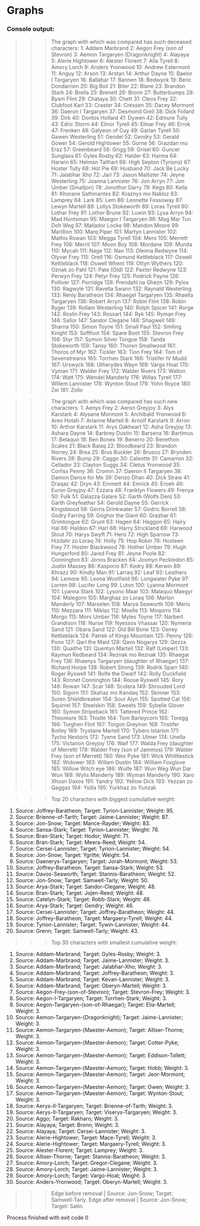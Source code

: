 # Graphs
### Console output:

 >>> The graph with which was compared has such deceased characters:
1: Addam Marbrand
2: Aegon Frey (son of Stevron)
3: Aemon Targaryen (Dragonknight)
4: Alayaya
5: Alerie Hightower
6: Alester Florent
7: Alla Tyrell
8: Amory Lorch
9: Anders Yronwood
10: Andrew Estermont
11: Anguy
12: Arson
13: Arstan
14: Arthur Dayne
15: Baelor I Targaryen
16: Ballabar
17: Bannen
18: Bedwyck
19: Beric Dondarrion
20: Big Boil
21: Biter
22: Blane
23: Brandon Stark
24: Brella
25: Brenett
26: Bronn
27: Butterbumps
28: Byam Flint
29: Chataya
30: Chett
31: Cleos Frey
32: Clubfoot Karl
33: Craster
34: Cressen
35: Dacey Mormont
36: Daeron I Targaryen
37: Desmond Grell
38: Dick Follard
39: Dirk
40: Dontos Hollard
41: Dywen
42: Edmure Tully
43: Edric Storm
44: Elinor Tyrell
45: Elmar Frey
46: Errok
47: Frenken
48: Galyeon of Cuy
49: Garlan Tyrell
50: Gawen Westerling
51: Gendel
52: Gendry
53: Gerald Gower
54: Gerold Hightower
55: Gorne
56: Grazdan mo Eraz
57: Greenbeard
58: Grigg
59: Grisel
60: Guncer Sunglass
61: Gyles Rosby
62: Halder
63: Harma
64: Harwin
65: Helman Tallhart
66: High Septon (Tyrions)
67: Hoster Tully
68: Hot Pie
69: Husband
70: Jack Be Lucky
71: Jalabhar Xho
72: Jarl
73: Jason Mallister
74: Jeyne Westerling
75: Joanna Lannister
76: Jon Arryn
77: Jon Umber (Smalljon)
78: Jonothor Darry
79: Kegs
80: Kella
81: Khorane Sathmantes
82: Kraznys mo Nakloz
83: Lamprey
84: Lark
85: Lem
86: Leonette Fossoway
87: Lewyn Martell
88: Lollys Stokeworth
89: Loras Tyrell
90: Lothar Frey
91: Lothor Brune
92: Luwin
93: Lysa Arryn
94: Mad Huntsman
95: Maegor I Targaryen
96: Mag Mar Tun Doh Weg
97: Mallador Locke
98: Mandon Moore
99: Marillion
100: Marq Piper
101: Martyn Lannister
102: Mathis Rowan
103: Megga Tyrell
104: Mero
105: Merrett Frey
106: Merrit
107: Moon Boy
108: Mordane
109: Munda
110: Mycah
111: Nage
112: Nan
113: Olenna Redwyne
114: Olyvar Frey
115: Orell
116: Osmund Kettleblack
117: Oswell Kettleblack
118: Oswell Whent
119: Ottyn Wythers
120: Oznak zo Pahl
121: Pate (Old)
122: Paxter Redwyne
123: Perwyn Frey
124: Petyr Frey
125: Podrick Payne
126: Polliver
127: Porridge
128: Prendahl na Ghezn
129: Pylos
130: Ragwyle
131: Ravella Swann
132: Raynald Westerling
133: Renly Baratheon
134: Rhaegel Targaryen
135: Rhaella Targaryen
136: Robert Arryn
137: Robin Flint
138: Robin Ryger
139: Rollam Westerling
140: Rolph Spicer
141: Rorge
142: Roslin Frey
143: Rossart
144: Ryk
145: Ryman Frey
146: Sallor
147: Sandor Clegane
148: Shagwell
149: Sharna
150: Simon Toyne
151: Small Paul
152: Smiling Knight
153: Softfoot
154: Spare Boot
155: Stevron Frey
156: Styr
157: Symon Silver Tongue
158: Tanda Stokeworth
159: Tansy
160: Thoren Smallwood
161: Thoros of Myr
162: Tickler
163: Tion Frey
164: Tom of Sevenstreams
165: Torrhen Stark
166: Tristifer IV Mudd
167: Urswyck
168: Utherydes Wayn
169: Vargo Hoat
170: Vyman
171: Walder Frey
172: Walder Rivers
173: Walton
174: Watt
175: Wendel Manderly
176: Willas Tyrell
177: Willem Lannister
178: Wynton Stout
179: Yohn Royce
180: Zei
181: Zollo


 >>> The graph with which was compared has such new characters:
1: Aenys Frey
2: Aeron Greyjoy
3: Alys Karstark
4: Alysane Mormont
5: Archibald Yronwood
6: Areo Hotah
7: Arianne Martell
8: Arnolf Karstark
9: Arron
10: Arthor Karstark
11: Arys Oakheart
12: Asha Greyjoy
13: Ashara Dayne
14: Barbrey Dustin
15: Barsena
16: Bartimus
17: Belaquo
18: Ben Bones
19: Benerro
20: Benethon Scales
21: Black Balaq
22: Bloodbeard
23: Brandon Norrey
24: Brea
25: Brus Buckler
26: Brusco
27: Brynden Rivers
28: Bump
29: Caggo
30: Caleotte
31: Camarron
32: Cellador
33: Clayton Suggs
34: Cletus Yronwood
35: Corliss Penny
36: Cromm
37: Daeron II Targaryen
38: Damon Dance for Me
39: Denzo Dhan
40: Dick Straw
41: Draqaz
42: Dryn
43: Emmett
44: Emrick
45: Eroeh
46: Euron Greyjoy
47: Ezzara
48: Franklyn Flowers
49: Frenya
50: Fulk
51: Galazza Galare
52: Garth (Wolfs Den)
53: Garth Greyfeather
54: Gerold Dayne
55: Gerrick Kingsblood
56: Gerris Drinkwater
57: Godric Borrell
58: Godry Farring
59: Goghor the Giant
60: Grazhar
61: Grimtongue
62: Grunt
63: Hagen
64: Haggon
65: Hairy Hal
66: Haldon
67: Harl
68: Harry Strickland
69: Harwood Stout
70: Harys Swyft
71: Hero
72: High Sparrow
73: Hizdahr zo Loraq
74: Holly
75: Hop Robin
76: Hosteen Frey
77: Hoster Blackwood
78: Hother Umber
79: Hugh Hungerford
80: Jared Frey
81: Jeyne Poole
82: Connington
83: Jonos Bracken
84: Josmyn Peckledon
85: Justin Massey
86: Kasporio
87: Kedry
88: Kerwin
89: Khrazz
90: Kindly Man
91: Larraq
92: Leaf
93: Leathers
94: Lemore
95: Leona Woolfield
96: Longwater Pyke
97: Lorren
98: Lucifer Long
99: Luton
100: Lyanna Mormont
101: Lyanna Stark
102: Lysono Maar
103: Malaquo Maegyr
104: Malegorn
105: Marghaz zo Loraq
106: Marlon Manderly
107: Marselen
108: Marya Seaworth
109: Meris
110: Mezzara
111: Miklaz
112: Moelle
113: Moqorro
114: Morgo
115: Mors Umber
116: Myles Toyne
117: Narbert Grandison
118: Nurse
119: Nyessos Vhassar
120: Nymeria Sand
121: Obara Sand
122: Old Bill Bone
123: Osney Kettleblack
124: Patrek of Kings Mountain
125: Penny
126: Pono
127: Qarl the Maid
128: Qavo Nogarys
129: Qezza
130: Quaithe
131: Quentyn Martell
132: Ralf (Limper)
133: Raymun Redbeard
134: Reznak mo Reznak
135: Rhaegar Frey
136: Rhaenys Targaryen (daughter of Rhaegar)
137: Richard Horpe
138: Robert Strong
139: Rodrik Sparr
140: Roger Ryswell
141: Rolfe the Dwarf
142: Rolly Duckfield
143: Ronnet Connington
144: Roose Ryswell
145: Rory
146: Rowan
147: Scar
148: Scolera
149: Shrouded Lord
150: Sigorn
151: Skahaz mo Kandaq
152: Skinner
153: Soren Shieldbreaker
154: Sour Alyn
155: Spotted Cat
156: Squirrel
157: Steelskin
158: Sweets
159: Sybelle Glover
160: Symon Stripeback
161: Tattered Prince
162: Theomore
163: Thistle
164: Tom Barleycorn
165: Toregg
166: Torghen Flint
167: Torgon Greyiron
168: Tristifer Botley
169: Trystane Martell
170: Tybero Istarion
171: Tycho Nestoris
172: Tyene Sand
173: Ulmer
174: Unella
175: Victarion Greyjoy
176: Waif
177: Walda Frey (daughter of Merrett)
178: Walder Frey (son of Jammos)
179: Walder Frey (son of Merrett)
180: Wex Pyke
181: Wick Whittlestick
182: Widower
183: Willam Dustin
184: William Foxglove
185: Willow Witch eye
186: Wulfe
187: Wun Weg Wun Dar Wun
188: Wylis Manderly
189: Wyman Manderly
190: Xaro Xhoan Daxos
191: Yandry
192: Yellow Dick
193: Yezzan zo Qaggaz
194: Ysilla
195: Yurkhaz zo Yunzak


 >>> Top 20 characters with biggest cumulative weight:
1) Source: Joffrey-Baratheon; Target: Tyrion-Lannister; Weight: 95.
2) Source: Brienne-of-Tarth; Target: Jaime-Lannister; Weight: 87.
3) Source: Jon-Snow; Target: Mance-Rayder; Weight: 83.
4) Source: Sansa-Stark; Target: Tyrion-Lannister; Weight: 78.
5) Source: Bran-Stark; Target: Hodor; Weight: 71.
6) Source: Bran-Stark; Target: Meera-Reed; Weight: 54.
7) Source: Cersei-Lannister; Target: Tyrion-Lannister; Weight: 54.
8) Source: Jon-Snow; Target: Ygritte; Weight: 54.
9) Source: Daenerys-Targaryen; Target: Jorah-Mormont; Weight: 53.
10) Source: Joffrey-Baratheon; Target: Sansa-Stark; Weight: 53.
11) Source: Davos-Seaworth; Target: Stannis-Baratheon; Weight: 52.
12) Source: Jon-Snow; Target: Samwell-Tarly; Weight: 50.
13) Source: Arya-Stark; Target: Sandor-Clegane; Weight: 48.
14) Source: Bran-Stark; Target: Jojen-Reed; Weight: 48.
15) Source: Catelyn-Stark; Target: Robb-Stark; Weight: 48.
16) Source: Arya-Stark; Target: Gendry; Weight: 46.
17) Source: Cersei-Lannister; Target: Joffrey-Baratheon; Weight: 44.
18) Source: Joffrey-Baratheon; Target: Margaery-Tyrell; Weight: 44.
19) Source: Tyrion-Lannister; Target: Tywin-Lannister; Weight: 44.
20) Source: Grenn; Target: Samwell-Tarly; Weight: 43.


 >>> Top 30 characters with smallest cumulative weight:
1) Source: Addam-Marbrand; Target: Gyles-Rosby; Weight: 3.
2) Source: Addam-Marbrand; Target: Jaime-Lannister; Weight: 3.
3) Source: Addam-Marbrand; Target: Jalabhar-Xho; Weight: 3.
4) Source: Addam-Marbrand; Target: Joffrey-Baratheon; Weight: 3.
5) Source: Addam-Marbrand; Target: Kevan-Lannister; Weight: 3.
6) Source: Addam-Marbrand; Target: Oberyn-Martell; Weight: 3.
7) Source: Aegon-Frey-(son-of-Stevron); Target: Stevron-Frey; Weight: 3.
8) Source: Aegon-I-Targaryen; Target: Torrhen-Stark; Weight: 3.
9) Source: Aegon-Targaryen-(son-of-Rhaegar); Target: Elia-Martell; Weight: 3.
10) Source: Aemon-Targaryen-(Dragonknight); Target: Jaime-Lannister; Weight: 3.
11) Source: Aemon-Targaryen-(Maester-Aemon); Target: Alliser-Thorne; Weight: 3.
12) Source: Aemon-Targaryen-(Maester-Aemon); Target: Cotter-Pyke; Weight: 3.
13) Source: Aemon-Targaryen-(Maester-Aemon); Target: Eddison-Tollett; Weight: 3.
14) Source: Aemon-Targaryen-(Maester-Aemon); Target: Hobb; Weight: 3.
15) Source: Aemon-Targaryen-(Maester-Aemon); Target: Jeor-Mormont; Weight: 3.
16) Source: Aemon-Targaryen-(Maester-Aemon); Target: Owen; Weight: 3.
17) Source: Aemon-Targaryen-(Maester-Aemon); Target: Wynton-Stout; Weight: 3.
18) Source: Aerys-II-Targaryen; Target: Brienne-of-Tarth; Weight: 3.
19) Source: Aerys-II-Targaryen; Target: Viserys-Targaryen; Weight: 3.
20) Source: Aggo; Target: Rakharo; Weight: 3.
21) Source: Alayaya; Target: Bronn; Weight: 3.
22) Source: Alayaya; Target: Cersei-Lannister; Weight: 3.
23) Source: Alerie-Hightower; Target: Mace-Tyrell; Weight: 3.
24) Source: Alerie-Hightower; Target: Margaery-Tyrell; Weight: 3.
25) Source: Alester-Florent; Target: Lamprey; Weight: 3.
26) Source: Alliser-Thorne; Target: Stannis-Baratheon; Weight: 3.
27) Source: Amory-Lorch; Target: Gregor-Clegane; Weight: 3.
28) Source: Amory-Lorch; Target: Jaime-Lannister; Weight: 3.
29) Source: Amory-Lorch; Target: Vargo-Hoat; Weight: 3.
30) Source: Anders-Yronwood; Target: Oberyn-Martell; Weight: 3.


 >>> Edge before removal | Source: Jon-Snow; Target: Samwell-Tarly.
 >>> Edge after removal | Source: Jon-Snow; Target: Satin.

Process finished with exit code 0
